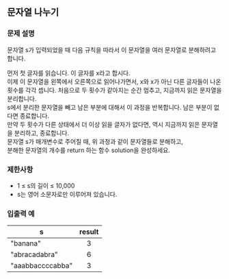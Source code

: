 ## 문자열 나누기
### 문제 설명

문자열 s가 입력되었을 때 다음 규칙을 따라서 이 문자열을 여러 문자열로 분해하려고 합니다.

먼저 첫 글자를 읽습니다. 이 글자를 x라고 합시다.<br>
이제 이 문자열을 왼쪽에서 오른쪽으로 읽어나가면서, x와 x가 아닌 다른 글자들이 나온 횟수를 각각 셉니다. 처음으로 두 횟수가 같아지는 순간 멈추고, 지금까지 읽은 문자열을 분리합니다.<br>
s에서 분리한 문자열을 빼고 남은 부분에 대해서 이 과정을 반복합니다. 남은 부분이 없다면 종료합니다.<br>
만약 두 횟수가 다른 상태에서 더 이상 읽을 글자가 없다면, 역시 지금까지 읽은 문자열을 분리하고, 종료합니다.<br>
문자열 s가 매개변수로 주어질 때, 위 과정과 같이 문자열들로 분해하고,<br> 분해한 문자열의 개수를 return 하는 함수 solution을 완성하세요.


### 제한사항
- 1 ≤ s의 길이 ≤ 10,000<br>
- s는 영어 소문자로만 이루어져 있습니다.

### 입출력 예
| s                | result |
|------------------|:------:|
| "banana"         |   3    |
| "abracadabra"    |   6    |
| "aaabbaccccabba" |   3    |

